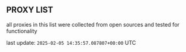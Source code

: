 ## PROXY LIST

all proxies in this list were collected from open sources and tested for functionality

last update: `2025-02-05 14:35:57.087807+00:00` UTC